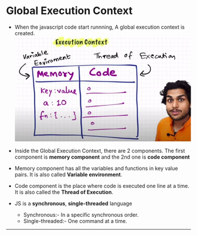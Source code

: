 # Global Execution Context

- When the javascript code start runnning, A global execution context is created.
  ![Execution Context](/assets/execution-context.jpg "Execution Context")

- Inside the Global Execution Context, there are 2 components. The first component is **memory component** and the 2nd one is **code component**

- Memory component has all the variables and functions in key value pairs. It is also called **Variable environment**.

- Code component is the place where code is executed one line at a time. It is also called the **Thread of Execution**.

- JS is a **synchronous**, **single-threaded** language
  - Synchronous:- In a specific synchronous order.
  - Single-threaded:- One command at a time.

<hr>
